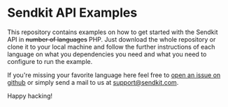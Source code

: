 Sendkit API Examples
====================

This repository contains examples on how to get started with the Sendkit API in ~~number of languages~~ PHP. Just download the whole repository or clone it to your local machine and follow the further instructions of each language on what you dependencies you need
and what you need to configure to run the example.

If you're missing your favorite language here feel free to [open an issue on github](https://github.com/sendkit/issues/new) or simply send a mail to us at [support@sendkit.com](mailto:support@sendkit.com).

Happy hacking!
